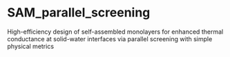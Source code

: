 # SAM_parallel_screening
High-efficiency design of self-assembled monolayers for enhanced thermal conductance at solid-water interfaces via parallel screening with simple physical metrics
